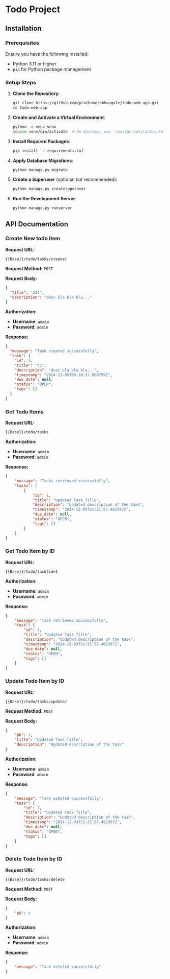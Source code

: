 # Todo Project

## Installation

### Prerequisites
Ensure you have the following installed:
- Python 3.11 or higher
- `pip` for Python package management

### Setup Steps
1. **Clone the Repository**:
   ```bash
   git clone https://github.com/prathameshbhangale/todo-web-app.git
   cd todo-web-app
   ```

2. **Create and Activate a Virtual Environment**:
   ```bash
   python -m venv venv
   source venv/bin/activate  # On Windows, use `venv\Scripts\activate`
   ```

3. **Install Required Packages**:
   ```bash
   pip install -r requirements.txt
   ```

4. **Apply Database Migrations**:
   ```bash
   python manage.py migrate
   ```

5. **Create a Superuser** (optional but recommended):
   ```bash
   python manage.py createsuperuser
   ```

6. **Run the Development Server**:
   ```bash
   python manage.py runserver
   ```

## API Documentation

### Create New todo item

**Request URL:**
```
{{Base}}/todo/tasks/create/
```

**Request Method:**
`POST`

**Request Body:**
```json
{
  "title": "234",
  "description": "desc bla bla bla..."
}
```

**Authorization:**
- **Username**: `admin`
- **Password**: `admin`

**Response:**
```json
{
  "message": "Task created successfully",
  "task": {
    "id": 5,
    "title": "t1",
    "description": "desc bla bla bla...",
    "timestamp": "2024-12-05T09:10:37.688759Z",
    "due_date": null,
    "status": "OPEN",
    "tags": []
  }
}
```


### Get Todo Items

**Request URL:**
```
{{Base}}/todo/tasks
```

**Authorization:**
- **Username**: `admin`
- **Password**: `admin`

**Response:**
```json
{
    "message": "Tasks retrieved successfully",
    "tasks": [
        {
            "id": 1,
            "title": "Updated Task Title",
            "description": "Updated description of the task",
            "timestamp": "2024-12-03T21:21:57.482397Z",
            "due_date": null,
            "status": "OPEN",
            "tags": []
        }
    ]
}
```
### Get Todo Item by ID

**Request URL:**
```
{{Base}}/todo/task?id=1
```

**Authorization:**
- **Username**: `admin`
- **Password**: `admin`

**Response:**
```json
{
    "message": "Task retrieved successfully",
    "task": {
        "id": 1,
        "title": "Updated Task Title",
        "description": "Updated description of the task",
        "timestamp": "2024-12-03T21:21:57.482397Z",
        "due_date": null,
        "status": "OPEN",
        "tags": []
    }
}
```
### Update Todo Item by ID

**Request URL:**
```
{{Base}}/todo/tasks/update/
```

**Request Method:**
`POST`

**Request Body:**
```json
{
    "pk": 1,
    "title": "Updated Task Title",
    "description": "Updated description of the task"
}
```

**Authorization:**
- **Username**: `admin`
- **Password**: `admin`

**Response:**
```json
{
    "message": "Task updated successfully",
    "task": {
        "id": 1,
        "title": "Updated Task Title",
        "description": "Updated description of the task",
        "timestamp": "2024-12-03T21:21:57.482397Z",
        "due_date": null,
        "status": "OPEN",
        "tags": []
    }
}
```
### Delete Todo Item by ID

**Request URL:**
```
{{Base}}/todo/tasks/delete
```

**Request Method:**
`POST`

**Request Body:**
```json
{
    "pk": 4
}
```

**Authorization:**
- **Username**: `admin`
- **Password**: `admin`

**Response:**
```json
{
    "message": "Task deleted successfully"
}
```
